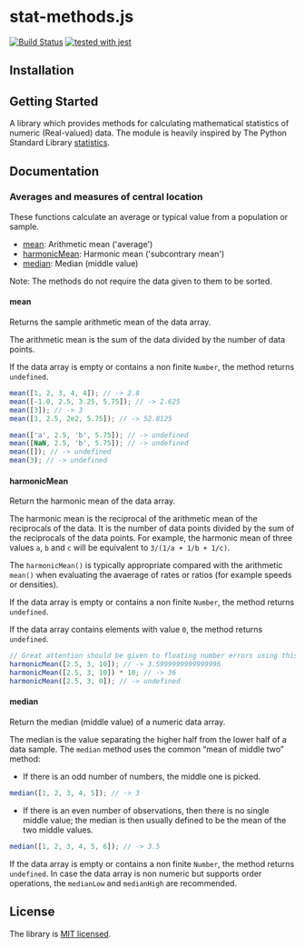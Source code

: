# stat-methods.js

[![Build Status](https://travis-ci.org/boristane/stat-methods.js.svg?branch=master)](https://travis-ci.org/boristane/stat-methods.js)  [![tested with jest](https://img.shields.io/badge/tested_with-jest-99424f.svg)](https://github.com/facebook/jest)

## Installation

## Getting Started

A library which provides methods for calculating mathematical statistics of numeric (Real-valued) data. The module is heavily inspired by The Python Standard Library [statistics](https://docs.python.org/3/library/statistics.html).

## Documentation

### Averages and measures of central location

These functions calculate an average or typical value from a population or sample.
-   [mean](#mean): Arithmetic mean ('average')
-   [harmonicMean](#harmonicMean): Harmonic mean ('subcontrary mean')
-   [median](#median): Median (middle value)

Note: The methods do not require the data given to them to be sorted.

#### mean

Returns the sample arithmetic mean of the data array.

The arithmetic mean is the sum of the data divided by the number of data points.

If the data array is empty or contains a non finite `Number`, the method returns `undefined`.

```js
mean([1, 2, 3, 4, 4]); // -> 2.8
mean([-1.0, 2.5, 3.25, 5.75]); // -> 2.625
mean([3]); // -> 3
mean([3, 2.5, 2e2, 5.75]); // -> 52.8125

mean(['a', 2.5, 'b', 5.75]); // -> undefined
mean([NaN, 2.5, 'b', 5.75]); // -> undefined
mean([]); // -> undefined
mean(3); // -> undefined
```

#### harmonicMean

Return the harmonic mean of the data array.

The harmonic mean is the reciprocal of the arithmetic mean of the reciprocals of the data. It is the number of data points divided by the sum of the reciprocals of the data points. For example, the harmonic mean of three values `a`, `b` and `c` will be equivalent to `3/(1/a + 1/b + 1/c)`.

The `harmonicMean()` is typically appropriate compared with the arithmetic `mean()` when evaluating the avaerage of rates or ratios (for example speeds or densities).

If the data array is empty or contains a non finite `Number`, the method returns `undefined`.

If the data array contains elements with value `0`, the method returns `undefined`.

```js
// Great attention should be given to floating number errors using this method.
harmonicMean([2.5, 3, 10]); // -> 3.5999999999999996
harmonicMean([2.5, 3, 10]) * 10; // -> 36
harmonicMean([2.5, 3, 0]); // -> undefined
```
#### median

Return the median (middle value) of a numeric data array.

The median is the value separating the higher half from the lower half of a data sample. The `median` method uses the common “mean of middle two” method:

-   If there is an odd number of numbers, the middle one is picked. 

```js
median([1, 2, 3, 4, 5]); // -> 3
```

-   If there is an even number of observations, then there is no single middle value; the median is then usually defined to be the mean of the two middle values.

```js
median([1, 2, 3, 4, 5, 6]); // -> 3.5
```

If the data array is empty or contains a non finite `Number`, the method returns `undefined`. In case the data array is non numeric but supports order operations, the `medianLow` and `medianHigh` are recommended.

## License

The library is [MIT licensed](LICENSE).

